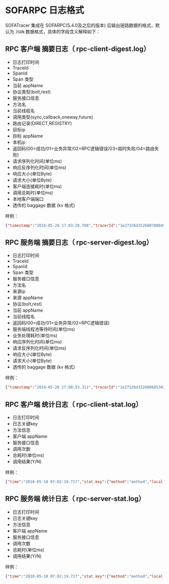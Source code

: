 # SOFARPC 日志格式

SOFATracer 集成在 SOFARPC(5.4.0及之后的版本) 后输出链路数据的格式，默认为 `JSON` 数据格式，具体的字段含义解释如下：

## RPC 客户端 摘要日志（ rpc-client-digest.log）

* 日志打印时间
* TraceId
* SpanId
* Span 类型
* 当前 appName
* 协议类型(bolt,rest)
* 服务接口信息
* 方法名
* 当前线程名
* 调用类型(sync,callback,oneway,future)
* 路由记录(DIRECT,REGISTRY)
* 目标ip
* 目标 appName
* 本机ip
* 返回码(00=成功/01=业务异常/02=RPC逻辑错误/03=超时失败/04=路由失败)
* 请求序列化时间(单位ms)
* 响应反序列化时间(单位ms)
* 响应大小(单位Byte)
* 请求大小(单位Byte)
* 客户端连接耗时(单位ms)
* 调用总耗时(单位ms)
* 本地客户端端口
* 透传的 baggage 数据 (kv 格式)

样例：

```json
{"timestamp":"2018-05-20 17:03:20.708","tracerId":"1e27326d1526807000498100185597","spanId":"0","span.kind":"client","local.app":"SOFATracerRPC","protocol":"bolt","service":"com.alipay.sofa.tracer.examples.sofarpc.direct.DirectService:1.0","method":"sayDirect","current.thread.name":"main","invoke.type":"sync","router.record":"DIRECT","remote.app":"samples","remote.ip":"127.0.0.1:12200","local.client.ip":"127.0.0.1","result.code":"00","req.serialize.time":"33","resp.deserialize.time":"39","resp.size":"170","req.size":"582","client.conn.time":"0","client.elapse.time":"155","local.client.port":"59774","baggage":""}
```


## RPC  服务端 摘要日志（ rpc-server-digest.log）

* 日志打印时间
* TraceId
* SpanId
* Span 类型
* 服务接口信息
* 方法名
* 来源ip
* 来源 appName
* 协议(bolt,rest)
* 当前 appName
* 当前线程名
* 返回码(00=成功/01=业务异常/02=RPC逻辑错误)
* 服务端线程池等待时间(单位ms)
* 业务处理耗时(单位ms)
* 响应序列化时间(单位ms)
* 请求反序列化时间(单位ms)
* 响应大小(单位Byte)
* 请求大小(单位Byte)
* 透传的 baggage 数据 (kv 格式)

样例：

```json
{"timestamp":"2018-05-20 17:00:53.312","tracerId":"1e27326d1526806853032100185011","spanId":"0","span.kind":"server","service":"com.alipay.sofa.tracer.examples.sofarpc.direct.DirectService:1.0","method":"sayDirect","remote.ip":"127.0.0.1","remote.app":"SOFATracerRPC","protocol":"bolt","local.app":"SOFATracerRPC","current.thread.name":"SOFA-BOLT-BIZ-12200-5-T1","result.code":"00","server.pool.wait.time":"3","biz.impl.time":"0","resp.serialize.time":"4","req.deserialize.time":"38","resp.size":"170","req.size":"582","baggage":""}
```

## RPC 客户端 统计日志（ rpc-client-stat.log）

* 日志打印时间
* 日志关键key
* 方法信息
* 客户端 appName
* 服务接口信息
* 调用次数
* 总耗时(单位ms)
* 调用结果(Y/N)

样例：

```json
{"time":"2018-05-18 07:02:19.717","stat.key":{"method":"method","local.app":"client","service":"app.service:1.0"},"count":10,"total.cost.milliseconds":17,"success":"Y"}
```



## RPC  服务端 统计日志（ rpc-server-stat.log）

* 日志打印时间
* 日志关键key
* 方法信息
* 客户端 appName
* 服务接口信息
* 调用次数
* 总耗时(单位ms)
* 调用结果(Y/N)

样例：

```json
{"time":"2018-05-18 07:02:19.717","stat.key":{"method":"method","local.app":"client","service":"app.service:1.0"},"count":10,"total.cost.milliseconds":17,"success":"Y"}
```